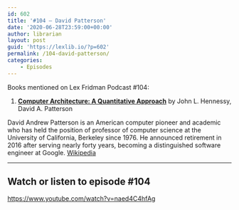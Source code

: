 ```yaml
---
id: 602
title: '#104 – David Patterson'
date: '2020-06-28T23:59:00+00:00'
author: librarian
layout: post
guid: 'https://lexlib.io/?p=602'
permalink: /104-david-patterson/
categories:
    - Episodes
---
```


Books mentioned on Lex Fridman Podcast #104:

1. <b><a href="https://amzn.to/3AM8sek" target="_blank" rel="sponsored noopener noreferrer">Computer Architecture: A Quantitative Approach</a></b> by John L. Hennessy, David A. Patterson

<!--more-->

David Andrew Patterson is an American computer pioneer and academic who has held the position of professor of computer science at the University of California, Berkeley since 1976. He announced retirement in 2016 after serving nearly forty years, becoming a distinguished software engineer at Google. [Wikipedia](https://en.wikipedia.org/wiki/David_Patterson_(computer_scientist))

- - - - - -

## Watch or listen to episode #104

<https://www.youtube.com/watch?v=naed4C4hfAg>